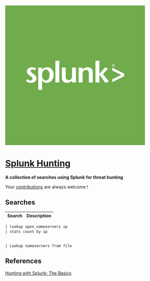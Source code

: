 ![Splunk Hunt Searches](splunk.jpeg)

# [Splunk Hunting](https://github.com/runelectrics/Splunk-Search-Syntax) 


**A collection of searches using Splunk for threat hunting**

Your [contributions](contributing.md) are always welcome !

## Searches

Search | Description
---- | ----
```
| lookup open_nameservers ip 												
| stats count by ip
```
																								| Lookup nameservers from file

## References
[Hunting with Splunk: The Basics](https://www.splunk.com/blog/2017/07/06/hunting-with-splunk-the-basics.html)
